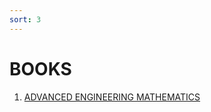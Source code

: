 ```yaml
---
sort: 3
---
```


# BOOKS

<!-- {% include list.liquid all=true %} -->

1. [ADVANCED ENGINEERING MATHEMATICS](http://www.bau.edu.jo/UserPortal/UserProfile/PostsAttach/59003_3812_1.pdf)
